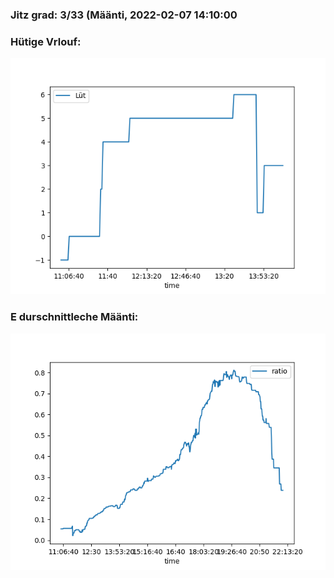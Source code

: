### Jitz grad: 3/33 (Määnti, 2022-02-07 14:10:00

### Hütige Vrlouf:
![Graph](Today.png)

### E durschnittleche Määnti:
![Graph](Määnti.png)